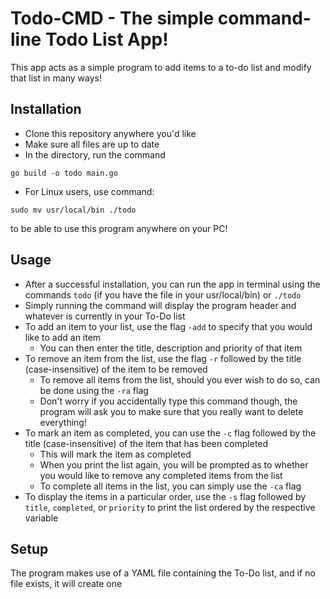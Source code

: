 # Todo-CMD - The simple command-line Todo List App!

This app acts as a simple program to add items to a to-do list and modify that list in many ways!

## Installation
- Clone this repository anywhere you'd like
- Make sure all files are up to date
- In the directory, run the command
```
go build -o todo main.go
```
- For Linux users, use command:
```
sudo mv usr/local/bin ./todo
```
to be able to use this program anywhere on your PC!

## Usage
- After a successful installation, you can run the app in terminal using the commands `todo` (if you have the file in your usr/local/bin) or `./todo`
- Simply running the command will display the program header and whatever is currently in your To-Do list
- To add an item to your list, use the flag `-add` to specify that you would like to add an item
    - You can then enter the title, description and priority of that item
- To remove an item from the list, use the flag `-r` followed by the title (case-insensitive) of the item to be removed
    - To remove all items from the list, should you ever wish to do so, can be done using the `-ra` flag
    - Don't worry if you accidentally type this command though, the program will ask you to make sure that you really want to delete everything!
- To mark an item as completed, you can use the `-c` flag followed by the title (case-insensitive) of the item that has been completed
    - This will mark the item as completed
    - When you print the list again, you will be prompted as to whether you would like to remove any completed items from the list
    - To complete all items in the list, you can simply use the `-ca` flag
- To display the items in a particular order, use the `-s` flag followed by `title`, `completed`, or `priority` to print the list ordered by the respective variable

## Setup
The program makes use of a YAML file containing the To-Do list, and if no file exists, it will create one

